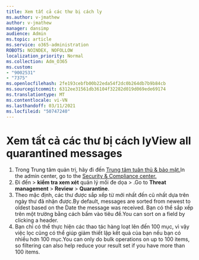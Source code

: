 ```yaml
---
title: Xem tất cả các thư bị cách ly
ms.author: v-jmathew
author: v-jmathew
manager: dansimp
audience: Admin
ms.topic: article
ms.service: o365-administration
ROBOTS: NOINDEX, NOFOLLOW
localization_priority: Normal
ms.collection: Adm_O365
ms.custom:
- "9002531"
- "7375"
ms.openlocfilehash: 2fe193cebfb00b22eda54f2dc0b264db7b9b84cb
ms.sourcegitcommit: 6312ee31561db36104f32282d019d069ede69174
ms.translationtype: MT
ms.contentlocale: vi-VN
ms.lasthandoff: 03/11/2021
ms.locfileid: "50747240"
---
```

# <a name="view-all-quarantined-messages"></a><span data-ttu-id="11cd0-102">Xem tất cả các thư bị cách ly</span><span class="sxs-lookup"><span data-stu-id="11cd0-102">View all quarantined messages</span></span>

1. <span data-ttu-id="11cd0-103">Trong Trung tâm quản trị, hãy đi đến [Trung tâm tuân thủ & bảo mật.](https://go.microsoft.com/fwlink/p/?linkid=2077143)</span><span class="sxs-lookup"><span data-stu-id="11cd0-103">In the admin center, go to the [Security & Compliance center.](https://go.microsoft.com/fwlink/p/?linkid=2077143)</span></span>
2. <span data-ttu-id="11cd0-104">Đi đến   >  **kiểm tra xem xét** quản lý mối đe dọa  >  .</span><span class="sxs-lookup"><span data-stu-id="11cd0-104">Go to **Threat management** > **Review** > **Quarantine**.</span></span>
3. <span data-ttu-id="11cd0-105">Theo mặc định, các thư được sắp xếp từ mới nhất đến cũ nhất dựa trên ngày thư đã nhận được.</span><span class="sxs-lookup"><span data-stu-id="11cd0-105">By default, messages are sorted from newest to oldest based on the Date the message was received.</span></span> <span data-ttu-id="11cd0-106">Bạn có thể sắp xếp trên một trường bằng cách bấm vào tiêu đề.</span><span class="sxs-lookup"><span data-stu-id="11cd0-106">You can sort on a field by clicking a header.</span></span>
4. <span data-ttu-id="11cd0-107">Bạn chỉ có thể thực hiện các thao tác hàng loạt lên đến 100 mục, vì vậy việc lọc cũng có thể giúp giảm thiết lập kết quả của bạn nếu bạn có nhiều hơn 100 mục.</span><span class="sxs-lookup"><span data-stu-id="11cd0-107">You can only do bulk operations on up to 100 items, so filtering can also help reduce your result set if you have more than 100 items.</span></span>
